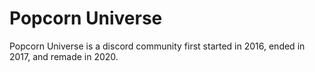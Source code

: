 # Popcorn Universe



Popcorn Universe is a discord community first started in 2016, ended in 2017, and remade in 2020.

